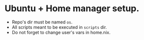 # Ubuntu + Home manager setup.

* Repo's dir must be named `os`.
* All scripts meant to be executed in `scripts` dir.
* Do not forget to change user's vars in home.nix.
